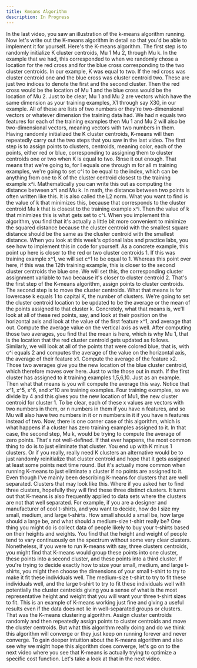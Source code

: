 ```yaml
---
title: Kmeans Algorithm
description: In Progress
---
```


In the last video, you saw an illustration of the k-means algorithm running. Now let's write out the K-means algorithm in detail so that you'd be able to implement it for yourself. Here's the K-means algorithm. The first step is to randomly initialize K cluster centroids, Mu 1 Mu 2, through Mu k. In the example that we had, this corresponded to when we randomly chose a location for the red cross and for the blue cross corresponding to the two cluster centroids. In our example, K was equal to two. If the red cross was cluster centroid one and the blue cross was cluster centroid two. These are just two indices to denote the first and the second cluster. Then the red cross would be the location of Mu 1 and the blue cross would be the location of Mu 2. Just to be clear, Mu 1 and Mu 2 are vectors which have the same dimension as your training examples, X1 through say X30, in our example. All of these are lists of two numbers or they're two-dimensional vectors or whatever dimension the training data had. We had n equals two features for each of the training examples then Mu 1 and Mu 2 will also be two-dimensional vectors, meaning vectors with two numbers in them. Having randomly initialized the K cluster centroids, K-means will then repeatedly carry out the two steps that you saw in the last video. The first step is to assign points to clusters, centroids, meaning color, each of the points, either red or blue, corresponding to assigning them to cluster centroids one or two when K is equal to two. Rinse it out enough. That means that we're going to, for I equals one through m for all m training examples, we're going to set c^i to be equal to the index, which can be anything from one to K of the cluster centroid closest to the training example x^i. Mathematically you can write this out as computing the distance between x^i and Mu k. In math, the distance between two points is often written like this. It is also called the L2 norm. What you want to find is the value of k that minimizes this, because that corresponds to the cluster centroid Mu k that is closest to the training example x^i. Then the value of k that minimizes this is what gets set to c^i. When you implement this algorithm, you find that it's actually a little bit more convenient to minimize the squared distance because the cluster centroid with the smallest square distance should be the same as the cluster centroid with the smallest distance. When you look at this week's optional labs and practice labs, you see how to implement this in code for yourself. As a concrete example, this point up here is closer to the red or two cluster centroids 1. If this was training example x^1, we will set c^1 to be equal to 1. Whereas this point over here, if this was the 12th training example, this is closer to the second cluster centroids the blue one. We will set this, the corresponding cluster assignment variable to two because it's closer to cluster centroid 2. That's the first step of the K-means algorithm, assign points to cluster centroids. The second step is to move the cluster centroids. What that means is for lowercase k equals 1 to capital K, the number of clusters. We're going to set the cluster centroid location to be updated to be the average or the mean of the points assigned to that cluster k. Concretely, what that means is, we'll look at all of these red points, say, and look at their position on the horizontal axis and look at the value of the first feature x^1, and average that out. Compute the average value on the vertical axis as well. After computing those two averages, you find that the mean is here, which is why Mu 1, that is the location that the red cluster centroid gets updated as follows. Similarly, we will look at all of the points that were colored blue, that is, with c^i equals 2 and computes the average of the value on the horizontal axis, the average of their feature x1. Compute the average of the feature x2. Those two averages give you the new location of the blue cluster centroid, which therefore moves over here. Just to write those out in math. If the first cluster has assigned to it training examples 1,5,6,10. Just as an example. Then what that means is you will compute the average this way. Notice that x^1, x^5, x^6, and x^10 are training examples. Four training examples, so we divide by 4 and this gives you the new location of Mu1, the new cluster centroid for cluster 1. To be clear, each of these x values are vectors with two numbers in them, or n numbers in them if you have n features, and so Mu will also have two numbers in it or n numbers in it if you have n features instead of two. Now, there is one corner case of this algorithm, which is what happens if a cluster has zero training examples assigned to it. In that case, the second step, Mu k, would be trying to compute the average of zero points. That's not well-defined. If that ever happens, the most common thing to do is to just eliminate that cluster. You end up with K minus 1 clusters. Or if you really, really need K clusters an alternative would be to just randomly reinitialize that cluster centroid and hope that it gets assigned at least some points next time round. But it's actually more common when running K-means to just eliminate a cluster if no points are assigned to it. Even though I've mainly been describing K-means for clusters that are well separated. Clusters that may look like this. Where if you asked her to find three clusters, hopefully they will find these three distinct clusters. It turns out that K-means is also frequently applied to data sets where the clusters are not that well separated. For example, if you are a designer and manufacturer of cool t-shirts, and you want to decide, how do I size my small, medium, and large t-shirts. How small should a small be, how large should a large be, and what should a medium-size t-shirt really be? One thing you might do is collect data of people likely to buy your t-shirts based on their heights and weights. You find that the height and weight of people tend to vary continuously on the spectrum without some very clear clusters. Nonetheless, if you were to run K-means with say, three clusters centroids, you might find that K-means would group these points into one cluster, these points into a second cluster, and these points into a third cluster. If you're trying to decide exactly how to size your small, medium, and large t-shirts, you might then choose the dimensions of your small t-shirt to try to make it fit these individuals well. The medium-size t-shirt to try to fit these individuals well, and the large t-shirt to try to fit these individuals well with potentially the cluster centroids giving you a sense of what is the most representative height and weight that you will want your three t-shirt sizes to fit. This is an example of K-means working just fine and giving a useful results even if the data does not lie in well-separated groups or clusters. That was the K-means clustering algorithm. Assign cluster centroids randomly and then repeatedly assign points to cluster centroids and move the cluster centroids. But what this algorithm really doing and do we think this algorithm will converge or they just keep on running forever and never converge. To gain deeper intuition about the K-means algorithm and also see why we might hope this algorithm does converge, let's go on to the next video where you see that K-means is actually trying to optimize a specific cost function. Let's take a look at that in the next video.